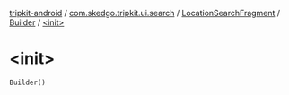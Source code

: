 [tripkit-android](../../../index.md) / [com.skedgo.tripkit.ui.search](../../index.md) / [LocationSearchFragment](../index.md) / [Builder](index.md) / [&lt;init&gt;](./-init-.md)

# &lt;init&gt;

`Builder()`